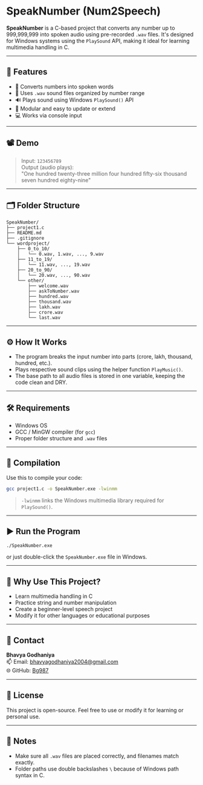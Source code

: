 #  SpeakNumber (Num2Speech)

**SpeakNumber** is a C-based project that converts any number up to 999,999,999 into spoken audio using pre-recorded `.wav` files. It's designed for Windows systems using the `PlaySound` API, making it ideal for learning multimedia handling in C.

---

## 🎯 Features

- 🔢 Converts numbers into spoken words
- 📁 Uses `.wav` sound files organized by number range
- 🔊 Plays sound using Windows `PlaySound()` API
- 🧩 Modular and easy to update or extend
- 💻 Works via console input

---

## 📽️ Demo

> Input: `123456789`  
> Output (audio plays):  
> "One hundred twenty-three million four hundred fifty-six thousand seven hundred eighty-nine"

---

## 🗂️ Folder Structure

```
SpeakNumber/
├── project1.c
├── README.md
├── .gitignore
└── wordproject/
    ├── 0_to_10/
    │   └── 0.wav, 1.wav, ..., 9.wav
    ├── 11_to_19/
    │   └── 11.wav, ..., 19.wav
    ├── 20_to_90/
    │   └── 20.wav, ..., 90.wav
    └── other/
        ├── welcome.wav
        ├── askToNumber.wav
        ├── hundred.wav
        ├── thousand.wav
        ├── lakh.wav
        ├── crore.wav
        └── last.wav
```

---

## ⚙️ How It Works

- The program breaks the input number into parts (crore, lakh, thousand, hundred, etc.).
- Plays respective sound clips using the helper function `PlayMusic()`.
- The base path to all audio files is stored in one variable, keeping the code clean and DRY.

---

## 🛠️ Requirements

- Windows OS
- GCC / MinGW compiler (for `gcc`)
- Proper folder structure and `.wav` files

---

## 🧪 Compilation

Use this to compile your code:

```bash
gcc project1.c -o SpeakNumber.exe -lwinmm
```

> `-lwinmm` links the Windows multimedia library required for `PlaySound()`.

---

## ▶️ Run the Program

```bash
./SpeakNumber.exe
```

or just double-click the `SpeakNumber.exe` file in Windows.

---

## 🧠 Why Use This Project?

- Learn multimedia handling in C
- Practice string and number manipulation
- Create a beginner-level speech project
- Modify it for other languages or educational purposes

---

## 📧 Contact

**Bhavya Godhaniya**  
📫 Email: [bhavyagodhaniya2004@gmail.com](mailto:bhavyagodhaniya2004@gmail.com)  
🌐 GitHub: [Bg987](https://github.com/Bg987)

---

## 📝 License

This project is open-source. Feel free to use or modify it for learning or personal use.

---

## 📌 Notes

- Make sure all `.wav` files are placed correctly, and filenames match exactly.
- Folder paths use double backslashes `\` because of Windows path syntax in C.
